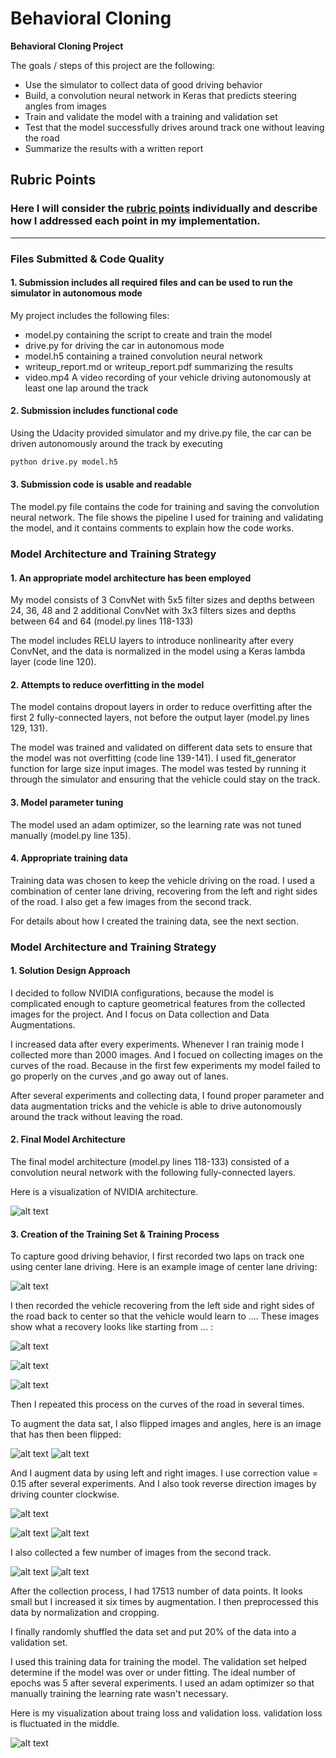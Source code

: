 # **Behavioral Cloning** 

**Behavioral Cloning Project**

The goals / steps of this project are the following:
* Use the simulator to collect data of good driving behavior
* Build, a convolution neural network in Keras that predicts steering angles from images
* Train and validate the model with a training and validation set
* Test that the model successfully drives around track one without leaving the road
* Summarize the results with a written report


[//]: # (Image References)

[image0]: ./visualization.png "Visualization"
[image1]: ./model.png "Model Visualization"
[image2]: ./image2.jpg "Grayscaling"
[image3]: ./image3.jpg "Recovery Image"
[image4]: ./image4.jpg "Recovery Image"
[image5]: ./image5.jpg "Recovery Image"
[image6]: ./normal.jpg "Normal Image"
[image7]: ./flipped.jpg "Flipped Image"
[image8]: ./center.jpg "Right Image"
[image9]: ./left.jpg "Left Image"
[image10]: ./right.jpg "Right Image"
[image11]: ./track2_0.jpg "Track2 Image0"
[image12]: ./track2_1.jpg "Track2 Image1"

## Rubric Points
### Here I will consider the [rubric points](https://review.udacity.com/#!/rubrics/432/view) individually and describe how I addressed each point in my implementation.  

---
### Files Submitted & Code Quality

#### 1. Submission includes all required files and can be used to run the simulator in autonomous mode

My project includes the following files:
* model.py containing the script to create and train the model
* drive.py for driving the car in autonomous mode
* model.h5 containing a trained convolution neural network 
* writeup_report.md or writeup_report.pdf summarizing the results
* video.mp4 A video recording of your vehicle driving autonomously at least one lap around the track

#### 2. Submission includes functional code
Using the Udacity provided simulator and my drive.py file, the car can be driven autonomously around the track by executing 
```sh
python drive.py model.h5
```

#### 3. Submission code is usable and readable

The model.py file contains the code for training and saving the convolution neural network. The file shows the pipeline I used for training and validating the model, and it contains comments to explain how the code works.

### Model Architecture and Training Strategy

#### 1. An appropriate model architecture has been employed

My model consists of 3 ConvNet with 5x5 filter sizes and depths between 24, 36, 48 and 2 additional ConvNet with 3x3 filters sizes and depths between 64 and 64 (model.py lines 118-133) 

The model includes RELU layers to introduce nonlinearity after every ConvNet, and the data is normalized in the model using a Keras lambda layer (code line 120). 

#### 2. Attempts to reduce overfitting in the model

The model contains dropout layers in order to reduce overfitting after the first 2 fully-connected layers, not before the output layer (model.py lines 129, 131). 

The model was trained and validated on different data sets to ensure that the model was not overfitting (code line 139-141). I used fit_generator function for large size input images. The model was tested by running it through the simulator and ensuring that the vehicle could stay on the track.

#### 3. Model parameter tuning

The model used an adam optimizer, so the learning rate was not tuned manually (model.py line 135).

#### 4. Appropriate training data

Training data was chosen to keep the vehicle driving on the road. I used a combination of center lane driving, recovering from the left and right sides of the road. I also get a few images from the second track. 

For details about how I created the training data, see the next section. 

### Model Architecture and Training Strategy

#### 1. Solution Design Approach

I decided to follow NVIDIA configurations, because the model is complicated enough to capture geometrical features from the collected images for the project. And I focus on Data collection and Data Augmentations.

I increased data after every experiments. Whenever I ran trainig mode I collected more than 2000 images. And I focued on collecting images on the curves of the road. Because in the first few experiments my model failed to go properly on the curves ,and go away out of lanes.

After several experiments and collecting data, I found proper parameter and data augmentation tricks and the vehicle is able to drive autonomously around the track without leaving the road.

#### 2. Final Model Architecture

The final model architecture (model.py lines 118-133) consisted of a convolution neural network with the following fully-connected layers.

Here is a visualization of NVIDIA architecture.

![alt text][image1]

#### 3. Creation of the Training Set & Training Process

To capture good driving behavior, I first recorded two laps on track one using center lane driving. Here is an example image of center lane driving:

![alt text][image2]

I then recorded the vehicle recovering from the left side and right sides of the road back to center so that the vehicle would learn to .... These images show what a recovery looks like starting from ... :

![alt text][image3]

![alt text][image4]

![alt text][image5]

Then I repeated this process on the curves of the road in several times.

To augment the data sat, I also flipped images and angles, here is an image that has then been flipped:

![alt text][image6]
![alt text][image7]

And I augment data by using left and right images. I use correction value = 0.15 after several experiments. And I also took reverse direction images by driving counter clockwise.

![alt text][image8]

![alt text][image9]
![alt text][image10]

I also collected a few number of images from the second track.

![alt text][image11]
![alt text][image12]

After the collection process, I had 17513 number of data points. It looks small but I increased it six times by augmentation. I then preprocessed this data by normalization and cropping.

I finally randomly shuffled the data set and put 20% of the data into a validation set.

I used this training data for training the model. The validation set helped determine if the model was over or under fitting. The ideal number of epochs was 5 after several experiments. I used an adam optimizer so that manually training the learning rate wasn't necessary.

Here is my visualization about traing loss and validation loss. validation loss is fluctuated in the middle.

![alt text][image0]
